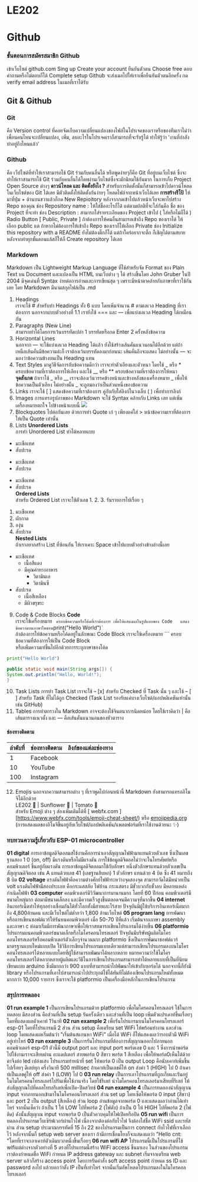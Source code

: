 # LE202
# Github
### ขั้นตอนการสมัครสมาชิก Github
เข้าเว็บไซต์ github.com
Sing up
Create your account
ยืนยันตัวตน
Choose free
ตอบคำถามหรือไม่ตอบก็ได้
Complete setup
Github จะส่งเมลไปให้เราเพื่อยืนยันตัวตนอีกครั้ง
กด verify email address ในเมลที่เราได้รับ
## Git & Github
### Git
คือ Version control ที่คอยจัดเก็บความเปลี่ยนแปลงของไฟล์ในโปรเจคของเราหรือของทีมเราไม่ว่าเพื่อนคนไหนจะเปลี่ยนแปลง, เพิ่ม, ลบอะไรในโปรเจคเราก็สามารถที่จะรับรู้ได้ ทำให้รู้ว่า ‘งานที่กำลังทำอยู่ถึงไหนแล้ว’
### Github
คือ เว็ปไซต์ที่ทำให้เราสามารถใช้ Git ร่วมกับคนอื่นได้ หรือพูดง่ายๆก็คือ Git ที่อยู่บนเว็บไซต์ ซึ่งจะทำให้เราสามารถใช้ Git ร่วมกับคนอื่นได้โดยผ่านเว็บไซต์ซึ่งจะมักนิยมใช้กันมาก ในการเก็บ Project Open Source ต่างๆ **ดาวน์โหลด และ ติดตั้งยังไง ?** สำหรับการติดตั้งนั้นก็สามารถเข้าไปดาวน์โหลดในเว็บไซต์ของ Git ได้เลย มีตัวติดตั้งให้ติดตั้งกันง่ายๆ โหลดไฟล์จากหน้าเว็บได้เลย **การสร้างรีโป้** ให้มาที่ปุ่ม + ด้านบนขวาแล้วก็กด New Repioitory หลังจากกดเข้าไปแล้วหน้าเว็บจะพาไปสร้าง Repo ของคุณ ช่อง Repository name : ให้ใส่ชื่ออะไรก็ได้ แต่ตามปกติที่จะใส่กันคือ ชื่อ ของ Project ที่จะทำ ช่อง Description : สามารถใส่รายระเอียดของ Project เข้าไป ( ใส่หรือไม่ก็ได้ ) Radio Button [ Public, Private ] ถ้าต้องการให้คนอื่นสามารถเข้าถึง Repo ของเราได้ ให้เลือก public แต ถ้าหากไม่ต้องการให้เข้าถึง Repo ของเราก็ให้เลือก Private ช่อง Initialize this repository with a README ยังไม่ต้องติ๊กก็ได้ แต่ถ้าใคร่อยากจะติ๊ก ก็เชิญได้ตามสบาย หลังจากทำทุกขั้นตอนแล้สก็ให้ก็ Create repository ได้เลย
### Markdown
Markdown เป็น Lightweight Markup Language ที่ใช้สำหรับจัด Format ของ Plain Text บน Document และแปลงเป็น HTML บนเว็บต่าง ๆ ได้ สร้างขึ้นโดย John Gruber ในปี 2004 มีจุดเด่นที่ Syntax ง่ายต่อการอ่านและการเขียนสุด ๆ เพราะมีหน้าตาคล้ายกับภาษาที่เราใช้กันเลย โดย Markdown มีนามสกุลไฟล์เป็น .md  
1. Headings  
เราจะใช้ # สำหรับทำ Headings ทั้ง 6 แบบ โดยเพิ่มจำนวน # ตามเลเวล Heading ที่เราต้องการ นอกจากแบบตัวอย่างที่ 1.1 เรายังใช้ === และ — เพื่อแบ่งเลเวล Heading ได้เหมือนกัน  
2. Paragraphs (New Line)  
สามารถทำได้โดยการเว้นบรรทัดเปล่า 1 บรรทัดหรือกด Enter 2 ครั้งหลังข้อความ  
3. Horizontal Lines  
นอกจาก — จะใช้แบ่งเลเวล Heading ได้แล้ว ยังใช้สร้างเส้นคั่นแนวนอนได้อีกด้วย แต่ถ้าเหนือเส้นคั่นมีข้อความล่ะก็ เราต้องเว้นบรรทัดลงมาก่อนนะ เส้นคั่นถึงจะแสดง ไม่อย่างนั้น — จะมองว่าข้อความข้างบนเป็น Heading แทน  
4. Text Styles
มาดูวิธีจัดการกับข้อความดีกว่า เราจะทำตัวเอียงและตัวหนา โดยใช้ _ หรือ * ครอบข้อความที่เราต้องการให้เอียง และใช้ __ หรือ ** ครอบข้อความที่เราต้องการให้หนา  
**จุดสังเกต** ถ้าเราใช้ _ หรือ __ เราจะต้องเว้นวรรคข้างหน้าและข้างหลังของเครื่องหมาย _ เพื่อให้ข้อความเป็นตัวเอียง ไม่อย่างนั้น _ จะถูกมองว่าเป็นส่วนหนึ่งของข้อความ  
5. Links
เราจะใช้ [ ] แสดงข้อความที่เราต้องการ คู่กับกับใส่ลิงก์ในวงเล็บ ( ) เพื่อทำการลิงก์  
6. Images
การแทรกรูปภาพของ Markdown จะใช้ Syntax คล้ายกับ Links เลย แต่เพิ่มเครื่องหมายตกใจ ไปข้างหน้าแบบนี้ ![ ]( )  
7. Blockquotes
ไปต่อกันเลย ด้วยการทำ Quote เก๋ ๆ เพียงแค่ใส่ > หน้าข้อความเราที่ต้องการให้เป็น Quote เท่านั้น  
8. Lists
**Unordered Lists**  
การทำ Unordered List ทำได้หลายแบบ  
* มะเขือเทศ
* สับปะรด
- มะเขือเทศ
- สับปะรด
+ มะเขือเทศ
+ สับปะรด  
**Ordered Lists**  
สำหรับ Ordered List เราจะใช้ตัวเลข 1. 2. 3. รันรายการไปเรื่อย ๆ
1. มะเขือเทศ
2. ผักกาด
3. องุ่น
4. สับปะรด  
**Nested Lists**  
ถ้าเราอยากสร้าง List ที่ซ้อนกัน ให้เราเคาะ Space เข้าไปแบบตัวอย่างข้างล่างนี้เลย
* มะเขือเทศ
  * เนื้อสีแดง
  * มีคุณค่าทางอาหาร
    * วิตามินเอ
    * วิตามินซี
* สับปะรด
  * เนื้อสีเหลือง
  * มีผิวขรุขระ  
9. Code & Code Blocks
**Code**  
เราจะใช้เครื่องหมาย  `  ครอบข้อความหรือโค้ดที่เราต้องการ เพื่อให้แสดงผลในรูปแบบของ Code  
แสดงข้อความบนภาษาไพธอน `print("Hello World")`  
ถ้าต้องการให้ข้อความหรือโค้ดอยู่ในลักษณะ Code Block เราจะใช้เครื่องหมาย ``` ครอบข้อความที่ต้องการให้เป็น Code Block  
หรือเพิ่มความเท่ขึ้นไปอีกด้วยการระบุภาษาของโค้ด  
```python
print("Hello World") 
```

```java
public static void main(String args[]) {
System.out.println("Hello, World!");
}
```
10. Task Lists
การทำ Task List เราจะใช้ – [x] สำหรับ Checked ที่ Task นั้น ๆ และใช้ – [ ] สำหรับ Task ที่ไม่ได้ถูก Checked
(Task List รองรับแค่บางเว็บไซต์/แอปพลิเคชันเท่านั้น เช่น GitHub)  
11. Tables
การทำตารางใน Markdown อาจจะต้องใช้จินตนาการนิดหน่อย โดยใช้เราคิดว่า | คือเส้นตารางแนวตั้ง และ — คือเส้นคั่นแนวนอนของหัวตาราง  
#### ช่องทางติดตาม

| ลำดับที่ | ช่องทางติดตาม | ลิงก์ของแต่ละช่องทาง |
| ---- | ---- | ---- |
| 1 | Facebook |  |
| 10 | YouTube |  |
| 100 | Instagram |  |

12. Emojis
นอกจากความสามารถต่าง ๆ ที่เราพูดไปก่อนหน้านี้ Markdown ยังสามารถแทรกอิโมจิได้อีกด้วย  
LE202 :t-rex: | Sunflower :sunflower: | Tomato :tomato:  
สำหรับ Emoji ต่าง ๆ ส่องเพิ่มเติมได้ที่ [ webfx.com ][https://www.webfx.com/tools/emoji-cheat-sheet/) หรือ [ emojipedia.org ](https://emojipedia.org/) (การแสดงผลของอิโมจิขึ้นอยู่กับเว็บไซต์/แอปพลิเคชัน/แพลตฟอร์มที่เราใช้งานด้วยนะ ✨)
### ทบทวนความรู้เกี่ยวกับ ESP-01 microcontroller
**01 digital** การเอาข้อมูลดิจิตอลมสใช้งานคือการนำเอาสัญญาณไฟฟ้ามาแทนด้วยตัวเลข ซึ่งเป็นเลขฐานสอง 1 0 (on, off) มีแรงดันหรือไม่มีแรงดัน การใช้ข้อมูลดิจิตอลไม่ว่าจะในโทรศัพท์หรือคอมพิวเตอร์ ขึ้นอยู่กับแรงดัน การเอาข้อมูลดิจิตอลมาใช้กับอักษร หนึ่งตัวอักษรแทนด้วยตัวเลขเป็นสัญญาณดิจิตอล เช่น A แทนด้วยเลข 41 (เลขฐานสิบหก) 1 ตัวอักษร แทนด้วย 4 บิต ซึ่ง 41 หมายถึง 8 บิต
**02 voltage** แรงดันไฟฟ้าคือความต่างศักย์ไฟฟ้าระหว่างจุดสองจุด สามารถวัดได้มีหน่วยเป็น volt แรงดันไฟฟ้ามีสองประเภท คือกระแสสลับ ไฟบ้าน กระแสตรง มีขั้วบวกกับขั้วลบ มีหลายแหล่งกำเนิดไฟฟ้า
**03 computer** คอมพิวเตอร์มีวิวัฒนาการมานานมาก โดยที่ 60 ปีก่อน คอมพิวเตอร์มีขนาดใหญ่มาก ต่อมามีขนาดเล็กลง และมีความเร็วสูงขึ้นตลอดจนมีความจุที่มากขึ้น
**04 internet** อินเทอร์เน็ตทำให้ทุกอย่างเชื่อมกันได้ทั่วโลกทั้งมีสายและไร้สาย ปัจจุบันมีผู้ใช้บริการอินเทอร์เน็ตมากถึง 4,800ล้านคน และมีเว็บไซต์ไม่ต่ำกว่า 1,800 ล้านเว็บไซต์
**05 program lang** การพัฒนาหรือการเขียนซอฟต์แวร์ให้รันบนคอมพิวเตอร์ เมื่อ 50-70 ปีที่แล้ว เริ่มต้นจากภาษา assembly และภาษา c ต่อมาเริ่มมีการพัณาภาษาเพื่อให้เราสทมารถเขียนโปรแกรมได้ง่ายขึ้น
**06 platformio** โปรแกรมบนคอมพิวเตอร์ขนาดเล็กหรือไมโครคอนโทรลเลอร์ ปัจจุบันมีบริษัทผู้ผลิตไมโครคอนโทรลเลอร์หรือคอมพิวเตอร์ตัวเล็กๆจำนวนมาก platformio ซึ่งเป็นการพัฒนาซอฟต์แวร์มาตรฐานแบบใหม่แบบเปิด ใช้วิธีการเขียนโปรแกรมแบบเดียวแต่สามารถเขียนโปรแกรมลงบนไมโครคอนโทรลเลอร์ได้หลายแบบโดยที่ผู้ใช้สามารถพัฒนาได้หลากหลาย หมายความว่าใช้ไมโครคอนโทรลเลอร์ได้หลากหลายผู้ผลิตและวิธีในการเขียนโปรแกรมสามารถทำได้หลายแบบที่เป็นที่นิยมเขียนแบบ arduino ซึ่งมีมากกว่า 900 แบบที่สามารถนำไปพัฒนาให้เข้ากับบอร์ดได้ นอกจากนี้ก็ยังมี library หรือโปรแกรมที่เอาไปสามารถนำไปประยุกต์ใช้ได้ทันทีไม่ต้องเขียนโปรแกรมใหม่ทั้งหมดมากกว่า 10,000 รายการ ซึ่งเราจะใช้ platformio เป็นเครื่องมือหลักในการเขียนโปรแกรม
### สรุปการทดลอง
**01 run example 1** เป็นการเขียนโปรแกรมด้วย platformio เพื่อไมโครคอนโทรลเลอร์ ใช้ในการทดสอบ มีสองส่วน คือส่วนที่เป็น setup รันครั้งเดียว และส่วนที่เป็น loop เพิ่มตัวแปรเคาท์ขึ้นเรื่อยๆ โดยที่แสดงผลตัวเคาท์ 1วินาที
**02 run example 2** เพื่อรันโปรแกรมบนไมโครคอนโทรลเลอร์ esp-01 โดยที่โปรแกรมมี 2 ส่วน ส่วน setup คือเตรียม set WiFi ให้พร้อมทำงาน และส่วน loop โดยแสดงผลเริ่มต้นว่า "เริ่มต้นสแกนหา WiFi" เมื่อได้ WiFi ก็ให้แสดงผลว่ารอบตัวมี WiFi อยู่เท่าไหร่
**03 run example 3** เป็นการรันโปรแกรมที่ต้องการสัญญาณออกไปภายนอกคอมพิวเตอร์ esp-01 ตัวนี้มี output port และ input port พอร์ตเลข 0 และ 1 ซึ่งการนำพอร์ตไปใช้งานเราจะเสียบผ่าน อะแดปเตอร์ สายพอร์ต 0 สีขาว พอร์ต 1 สีเหลือง เพื่อให้พอร์ต0เห็นได้ด้วยตาจึงต่อ led เปล่งแสง โปรแกรมทำหน้าที่ set ให้พอร์ต 0 เป็น output Loop คือนับเคาท์เพิ่มขึ้นไปเรื่อยๆ ดีเลย์ทุก ครึ่งวินาที 500 millisec ถ้าเคาท์เป็นเลขคี่ให้ on ส่งค่า 1 (HIGH) ไป 0 ถ้าเคาท์เป็นเลขคู่ให้ off ส่งค่า 1 (LOW) ไป 0
**03 run relay** เป็นการเอาโปรแกรมที่ถูกเก็บและรันอยู่ในไมโครคอนโทรลเลอร์ไปรันเพื่อใช้งานจริง โดยใช้รีเลย์ นำไมโครคอนโทรลเลอร์มาเสียบที่รีเลย์ ให้ส่งสัญญาณไปที่คอลโทรลรีเลย์เพื่อเปิด-ปิดสวิทช์
**04 run example 4** เป็นการทดลองนำสัญญาณ input จากภายนอกเข้ามาในไมโครคอนโทรลเลอร์ ส่วน set up โดยเซ็ตให้พอร์ต 0 input (สีขาว) และ port 2 เป็น output (สีเหลือง) ส่วน loop อ่านข้อมูลจากพอร์ต 0 และแสดงผลว่าอ่านได้เท่าไหร่ จากนั้นเช็คว่า ถ้าเป็น 1 ให้ LOW ไปที่พอร์ต 2 (ไฟดับ) ถ้าเป็น 0 ให้ HIGH ไปที่พอร์ต 2 (ไฟติด) ดังนั้นสัญญาณ input จากพอร์ต 0 เป็นตัวควบคุมให้ไฟเปิดหรือปิด
**05 run wifi** เป็นการทดลองโปรแกรมเว็บเซิร์ฟเวอร์ผ่านไวไฟ เนื่องจากต้องต่อกับไวไฟ จึงต้องใส่ชื่อ WiFi ssid และรหัสผ่าน  ส่วน setup ประมาณบรรทัดที่ 15 ถึง 22 ของโปรแกรมเป็นการ connect กับไวไฟที่เราเลือกไว้ หลังจากนั้นก็ setup web server ของเรา ถ้ามีการเชื่อมโยงก็จะแสดงผลว่า "Hello cnt: "โดยที่เราจะเอาเคาท์ตัวเดิมบวกหนึ่งขึ้นเรื่อยๆ
**06 run wifi AP** โปรแกรมนี้เป็นโปรแกรมที่ใช้ wifiแต่ต่างจากตัวอย่างที่ 5 ตรงที่โปรแกรมนี้สร้าง WiFi access ขึ้นมาเอง ในส่วนของโปรแกรมเราต้องกำหนดชื่อ WiFi กำหนด IP address gateway และ subnet เริ่มจากเตรียม web server แล้วก็สร้าง access point โดยการรันคำสั่ง soft access point กำหนด ss ID และ password ลงไป แล้วบอกว่าตั้ง IP เป็นที่เท่าไหร่ จากนั้นเริ่มอัพโหลดโปรแกรมลงในไมโครคอลโทรลเลอร์ 
